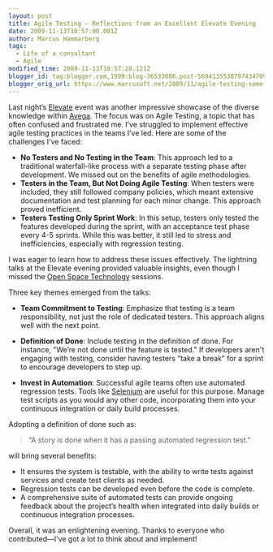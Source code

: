 ```yaml
---
layout: post
title: Agile Testing – Reflections from an Excellent Elevate Evening
date: 2009-11-13T10:57:00.001Z
author: Marcus Hammarberg
tags:
  - Life of a consultant
  - Agile
modified_time: 2009-11-13T10:57:28.121Z
blogger_id: tag:blogger.com,1999:blog-36533086.post-5694135538797434709
blogger_orig_url: https://www.marcusoft.net/2009/11/agile-testing-some-thoughts-after.html
---
```


Last night’s [Elevate](http://blog.avegagroup.se/elevate/) event was another impressive showcase of the diverse knowledge within [Avega](http://www.avegagroup.se). The focus was on Agile Testing, a topic that has often confused and frustrated me. I’ve struggled to implement effective agile testing practices in the teams I’ve led. Here are some of the challenges I've faced:

- **No Testers and No Testing in the Team**: This approach led to a traditional waterfall-like process with a separate testing phase after development. We missed out on the benefits of agile methodologies.
- **Testers in the Team, But Not Doing Agile Testing**: When testers were included, they still followed company policies, which meant extensive documentation and test planning for each minor change. This approach proved inefficient.
- **Testers Testing Only Sprint Work**: In this setup, testers only tested the features developed during the sprint, with an acceptance test phase every 4-5 sprints. While this was better, it still led to stress and inefficiencies, especially with regression testing.

I was eager to learn how to address these issues effectively. The lightning talks at the Elevate evening provided valuable insights, even though I missed the [Open Space Technology](http://en.wikipedia.org/wiki/Open_Space_Technology) sessions.

Three key themes emerged from the talks:

- **Team Commitment to Testing**: Emphasize that testing is a team responsibility, not just the role of dedicated testers. This approach aligns well with the next point.

- **Definition of Done**: Include testing in the definition of done. For instance, "We’re not done until the feature is tested." If developers aren't engaging with testing, consider having testers “take a break” for a sprint to encourage developers to step up.

- **Invest in Automation**: Successful agile teams often use automated regression tests. Tools like [Selenium](http://seleniumhq.org/) are useful for this purpose. Manage test scripts as you would any other code, incorporating them into your continuous integration or daily build processes.

Adopting a definition of done such as:

> “A story is done when it has a passing automated regression test.”

will bring several benefits:

- It ensures the system is testable, with the ability to write tests against services and create test clients as needed.
- Regression tests can be developed even before the code is complete.
- A comprehensive suite of automated tests can provide ongoing feedback about the project’s health when integrated into daily builds or continuous integration processes.

Overall, it was an enlightening evening. Thanks to everyone who contributed—I’ve got a lot to think about and implement!
